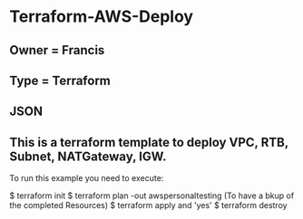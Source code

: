 # Terraform-AWS-Deploy
## Owner = Francis
## Type = Terraform
## JSON
## This is a terraform template to deploy VPC, RTB, Subnet, NATGateway, IGW.


To run this example you need to execute:

$ terraform init
$ terraform plan -out awspersonaltesting (To have a bkup of the completed Resources)
$ terraform apply and 'yes'
$ terraform destroy

